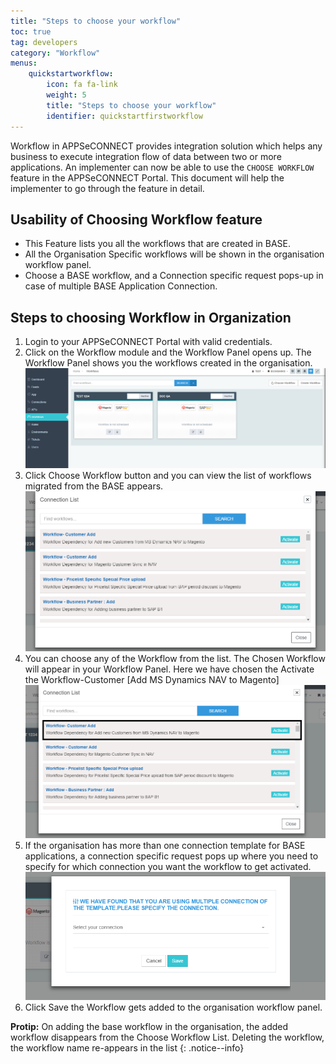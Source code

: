 ```yaml
---
title: "Steps to choose your workflow"
toc: true
tag: developers
category: "Workflow"
menus: 
    quickstartworkflow:
        icon: fa fa-link
        weight: 5
        title: "Steps to choose your workflow" 
        identifier: quickstartfirstworkflow
---
```


Workflow in APPSeCONNECT provides integration solution which helps any business to execute integration flow of data between two or more applications. 
An implementer can now be able to use the `CHOOSE WORKFLOW` feature in the APPSeCONNECT Portal. This document will help the implementer to go through the feature in detail.

## Usability of Choosing Workflow feature

* This Feature lists you all the workflows that are created in BASE.
* All the Organisation Specific workflows will be shown in the organisation workflow panel.
* Choose a BASE workflow, and a Connection specific request pops-up in case of multiple BASE Application Connection.

## Steps to choosing Workflow in Organization

1. Login to your APPSeCONNECT Portal with valid credentials.
2. Click on the Workflow module and the Workflow Panel opens up. The Workflow Panel shows you the workflows created in the organisation.
![ChooseWorkflow1](/staticfiles/workflow-management/media/ChooseWorkflow1.png)
3. Click Choose Workflow button and you can view the list of workflows migrated from the BASE appears.
![ChooseWorkflow-Connectionlist](/staticfiles/workflow-management/media/ChooseWorkflow-Connectionlist.png)
4.  You can choose any of the Workflow from the list. The Chosen Workflow will appear in your Workflow Panel.
Here we have chosen the Activate the Workflow-Customer [Add MS Dynamics NAV to Magento]  
![ActivateWorkflow-Connectionlist](/staticfiles/workflow-management/media/ActivateWorkflow-Connectionlist.png)
5.  If the organisation has more than one connection template for BASE applications, a connection specific request pops up where you need to specify 
for which connection you want the workflow to get activated.  
![ChooseConnection-mutliple](/staticfiles/workflow-management/media/ChooseConnection-mutliple.png)
6.  Click Save the Workflow gets added to the organisation workflow panel.

**Protip:** On adding the base workflow in the organisation, the added workflow disappears from the Choose Workflow List. 
   Deleting the workflow, the workflow name re-appears in the list
  {: .notice--info}

